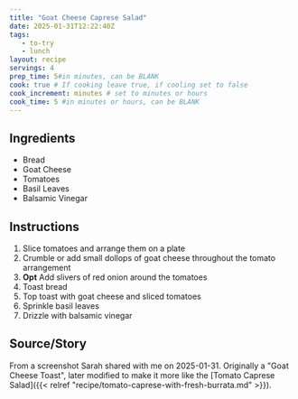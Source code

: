 ```yaml
---
title: "Goat Cheese Caprese Salad"
date: 2025-01-31T12:22:40Z
tags: 
   - to-try
   - lunch
layout: recipe
servings: 4
prep_time: 5#in minutes, can be BLANK
cook: true # If cooking leave true, if cooling set to false
cook_increment: minutes # set to minutes or hours
cook_time: 5 #in minutes or hours, can be BLANK
---
```


## Ingredients

- Bread
- Goat Cheese
- Tomatoes
- Basil Leaves
- Balsamic Vinegar

## Instructions

1. Slice tomatoes and arrange them on a plate
2. Crumble or add small dollops of goat cheese throughout the tomato arrangement
3. **Opt** Add slivers of red onion around the tomatoes
4. Toast bread
5. Top toast with goat cheese and sliced tomatoes
6. Sprinkle basil leaves
7. Drizzle with balsamic vinegar

## Source/Story

From a screenshot Sarah shared with me on 2025-01-31. Originally a "Goat Cheese Toast", later modified to make it more like the [Tomato Caprese Salad]({{< relref "recipe/tomato-caprese-with-fresh-burrata.md" >}}).